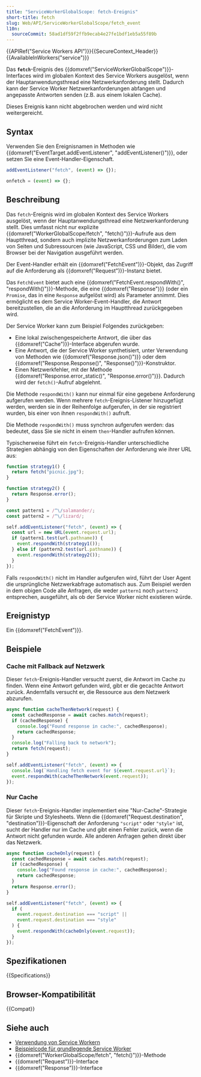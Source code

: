 ```yaml
---
title: "ServiceWorkerGlobalScope: fetch-Ereignis"
short-title: fetch
slug: Web/API/ServiceWorkerGlobalScope/fetch_event
l10n:
  sourceCommit: 58ad1df59f2ffb9ecab4e27fe1bdf1eb5a55f89b
---
```


{{APIRef("Service Workers API")}}{{SecureContext_Header}}{{AvailableInWorkers("service")}}

Das **`fetch`**-Ereignis des {{domxref("ServiceWorkerGlobalScope")}}-Interfaces wird im globalen Kontext des Service Workers ausgelöst, wenn der Hauptanwendungsthread eine Netzwerkanforderung stellt. Dadurch kann der Service Worker Netzwerkanforderungen abfangen und angepasste Antworten senden (z.B. aus einem lokalen Cache).

Dieses Ereignis kann nicht abgebrochen werden und wird nicht weitergereicht.

## Syntax

Verwenden Sie den Ereignisnamen in Methoden wie {{domxref("EventTarget.addEventListener", "addEventListener()")}}, oder setzen Sie eine Event-Handler-Eigenschaft.

```js
addEventListener("fetch", (event) => {});

onfetch = (event) => {};
```

## Beschreibung

Das `fetch`-Ereignis wird im globalen Kontext des Service Workers ausgelöst, wenn der Hauptanwendungsthread eine Netzwerkanforderung stellt. Dies umfasst nicht nur explizite {{domxref("WorkerGlobalScope/fetch", "fetch()")}}-Aufrufe aus dem Hauptthread, sondern auch implizite Netzwerkanforderungen zum Laden von Seiten und Subressourcen (wie JavaScript, CSS und Bilder), die vom Browser bei der Navigation ausgeführt werden.

Der Event-Handler erhält ein {{domxref("FetchEvent")}}-Objekt, das Zugriff auf die Anforderung als {{domxref("Request")}}-Instanz bietet.

Das `FetchEvent` bietet auch eine {{domxref("FetchEvent.respondWith()", "respondWith()")}}-Methode, die eine {{domxref("Response")}} (oder ein `Promise`, das in eine `Response` aufgelöst wird) als Parameter annimmt.
Dies ermöglicht es dem Service Worker-Event-Handler, die Antwort bereitzustellen, die an die Anforderung im Hauptthread zurückgegeben wird.

Der Service Worker kann zum Beispiel Folgendes zurückgeben:

- Eine lokal zwischengespeicherte Antwort, die über das {{domxref("Cache")}}-Interface abgerufen wurde.
- Eine Antwort, die der Service Worker synthetisiert, unter Verwendung von Methoden wie {{domxref("Response.json()")}} oder dem {{domxref("Response.Response()", "Response()")}}-Konstruktor.
- Einen Netzwerkfehler, mit der Methode {{domxref("Response.error_static()", "Response.error()")}}. Dadurch wird der `fetch()`-Aufruf abgelehnt.

Die Methode `respondWith()` kann nur einmal für eine gegebene Anforderung aufgerufen werden. Wenn mehrere `fetch`-Ereignis-Listener hinzugefügt werden, werden sie in der Reihenfolge aufgerufen, in der sie registriert wurden, bis einer von ihnen `respondWith()` aufruft.

Die Methode `respondWith()` muss synchron aufgerufen werden: das bedeutet, dass Sie sie nicht in einem `then`-Handler aufrufen können.

Typischerweise führt ein `fetch`-Ereignis-Handler unterschiedliche Strategien abhängig von den Eigenschaften der Anforderung wie ihrer URL aus:

```js
function strategy1() {
  return fetch("picnic.jpg");
}

function strategy2() {
  return Response.error();
}

const pattern1 = /^\/salamander/;
const pattern2 = /^\/lizard/;

self.addEventListener("fetch", (event) => {
  const url = new URL(event.request.url);
  if (pattern1.test(url.pathname)) {
    event.respondWith(strategy1());
  } else if (pattern2.test(url.pathname)) {
    event.respondWith(strategy2());
  }
});
```

Falls `respondWith()` nicht im Handler aufgerufen wird, führt der User Agent die ursprüngliche Netzwerkabfrage automatisch aus.
Zum Beispiel werden in dem obigen Code alle Anfragen, die weder `pattern1` noch `pattern2` entsprechen, ausgeführt, als ob der Service Worker nicht existieren würde.

## Ereignistyp

Ein {{domxref("FetchEvent")}}.

## Beispiele

### Cache mit Fallback auf Netzwerk

Dieser `fetch`-Ereignis-Handler versucht zuerst, die Antwort im Cache zu finden. Wenn eine Antwort gefunden wird, gibt er die gecachte Antwort zurück. Andernfalls versucht er, die Ressource aus dem Netzwerk abzurufen.

```js
async function cacheThenNetwork(request) {
  const cachedResponse = await caches.match(request);
  if (cachedResponse) {
    console.log("Found response in cache:", cachedResponse);
    return cachedResponse;
  }
  console.log("Falling back to network");
  return fetch(request);
}

self.addEventListener("fetch", (event) => {
  console.log(`Handling fetch event for ${event.request.url}`);
  event.respondWith(cacheThenNetwork(event.request));
});
```

### Nur Cache

Dieser `fetch`-Ereignis-Handler implementiert eine "Nur-Cache"-Strategie für Skripte und Stylesheets. Wenn die {{domxref("Request.destination", "destination")}}-Eigenschaft der Anforderung `"script"` oder `"style"` ist, sucht der Handler nur im Cache und gibt einen Fehler zurück, wenn die Antwort nicht gefunden wurde.
Alle anderen Anfragen gehen direkt über das Netzwerk.

```js
async function cacheOnly(request) {
  const cachedResponse = await caches.match(request);
  if (cachedResponse) {
    console.log("Found response in cache:", cachedResponse);
    return cachedResponse;
  }
  return Response.error();
}

self.addEventListener("fetch", (event) => {
  if (
    event.request.destination === "script" ||
    event.request.destination === "style"
  ) {
    event.respondWith(cacheOnly(event.request));
  }
});
```

## Spezifikationen

{{Specifications}}

## Browser-Kompatibilität

{{Compat}}

## Siehe auch

- [Verwendung von Service Workern](/de/docs/Web/API/Service_Worker_API/Using_Service_Workers)
- [Beispielcode für grundlegende Service Worker](https://github.com/mdn/dom-examples/tree/main/service-worker/simple-service-worker)
- {{domxref("WorkerGlobalScope/fetch", "fetch()")}}-Methode
- {{domxref("Request")}}-Interface
- {{domxref("Response")}}-Interface
